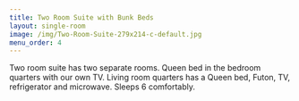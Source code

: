 ```yaml
---
title: Two Room Suite with Bunk Beds
layout: single-room
image: /img/Two-Room-Suite-279x214-c-default.jpg
menu_order: 4
---
```

Two room suite has two separate rooms. Queen bed in the bedroom quarters with our own TV. Living room quarters has a Queen bed, Futon, TV, refrigerator and microwave. Sleeps 6 comfortably.